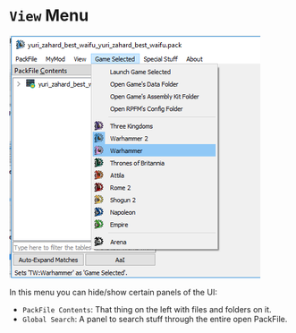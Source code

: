 # `View` Menu

![Wanna mod bling?](./images/image9.png)

In this menu you can hide/show certain panels of the UI:
- `PackFile Contents`: That thing on the left with files and folders on it.
- `Global Search`: A panel to search stuff through the entire open PackFile.
